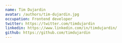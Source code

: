 ```yaml
---
name: Tim Dujardin
avatar: /authors/tim-dujardin.jpg
occupation: Frontend developer
twitter: https://twitter.com/timdujardin
linkedin: https://www.linkedin.com/in/timdujardin/
github: https://github.com/timdujardin
---
```

